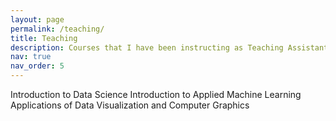 ```yaml
---
layout: page
permalink: /teaching/
title: Teaching
description: Courses that I have been instructing as Teaching Assistant
nav: true
nav_order: 5
---
```


Introduction to Data Science
Introduction to Applied Machine Learning
Applications of Data Visualization and Computer Graphics
